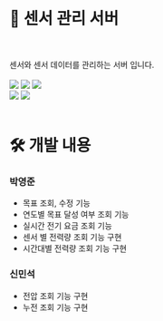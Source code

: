 # 🚨 센서 관리 서버

<br>
<br>
센서와 센서 데이터를 관리하는 서버 입니다.
<br>
<br>
<div>
<img src="https://img.shields.io/badge/java-007396?style=for-the-badge&logo=java&logoColor=white">
<img src="https://img.shields.io/badge/spring boot-6DB33F?style=for-the-badge&logo=springboot&logoColor=white">
<img src="https://img.shields.io/badge/maven-C71A36?style=for-the-badge&logo=apachemaven&logoColor=white">
<br>
<img src="https://img.shields.io/badge/influxdb-22ADF6?style=for-the-badge&logo=influxdb&logoColor=white">
<img src="https://img.shields.io/badge/mysql-4479A1?style=for-the-badge&logo=mysql&logoColor=white">
</div>
<br>

# 🛠️ 개발 내용
### 박영준
- 목표 조회, 수정 기능
- 연도별 목표 달성 여부 조회 기능
- 실시간 전기 요금 조회 기능
- 센서 별 전력량 조회 기능 구현
- 시간대별 전력량 조회 기능 구현
### 신민석
- 전압 조회 기능 구현
- 누전 조회 기능 구현
